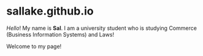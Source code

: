 # sallake.github.io

_Hello_! My name is **Sal**. I am a university student who is studying Commerce (Business Information Systems) and Laws!

Welcome to my page! 

